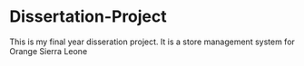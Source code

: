 # Dissertation-Project
This is my final year disseration project. It is a store management system for Orange Sierra Leone
